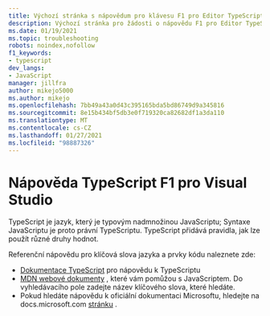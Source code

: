 ```yaml
---
title: Výchozí stránka s nápovědum pro klávesu F1 pro Editor TypeScript
description: Výchozí stránka pro žádosti o nápovědu F1 pro Editor TypeScript sady Visual Studio
ms.date: 01/19/2021
ms.topic: troubleshooting
robots: noindex,nofollow
f1_keywords:
- typescript
dev_langs:
- JavaScript
manager: jillfra
author: mikejo5000
ms.author: mikejo
ms.openlocfilehash: 7bb49a43a0d43c395165bda5bd86749d9a345816
ms.sourcegitcommit: 8e15b434bf5db3e0f719320ca82682df1a3da110
ms.translationtype: MT
ms.contentlocale: cs-CZ
ms.lasthandoff: 01/27/2021
ms.locfileid: "98887326"
---
```

# <a name="typescript-f1-help-for-visual-studio"></a>Nápověda TypeScript F1 pro Visual Studio

TypeScript je jazyk, který je typovým nadmnožinou JavaScriptu; Syntaxe JavaScriptu je proto právní TypeScriptu. TypeScript přidává pravidla, jak lze použít různé druhy hodnot.

Referenční nápovědu pro klíčová slova jazyka a prvky kódu naleznete zde:

- [Dokumentace TypeScript](https://www.typescriptlang.org/docs) pro nápovědu k TypeScriptu
- [MDN webové dokumenty](https://developer.mozilla.org/en-US/docs/Web/JavaScript/Reference) , které vám pomůžou s JavaScriptem. Do vyhledávacího pole zadejte název klíčového slova, které hledáte.
- Pokud hledáte nápovědu k oficiální dokumentaci Microsoftu, hledejte na docs.microsoft.com [stránku](/search) .

